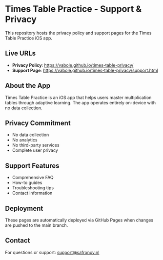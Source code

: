 # Times Table Practice - Support & Privacy

This repository hosts the privacy policy and support pages for the Times Table Practice iOS app.

## Live URLs
- **Privacy Policy**: https://vabole.github.io/times-table-privacy/
- **Support Page**: https://vabole.github.io/times-table-privacy/support.html

## About the App
Times Table Practice is an iOS app that helps users master multiplication tables through adaptive learning. The app operates entirely on-device with no data collection.

## Privacy Commitment
- No data collection
- No analytics  
- No third-party services
- Complete user privacy

## Support Features
- Comprehensive FAQ
- How-to guides
- Troubleshooting tips
- Contact information

## Deployment
These pages are automatically deployed via GitHub Pages when changes are pushed to the main branch.

## Contact
For questions or support: support@safronov.nl
